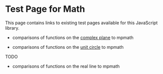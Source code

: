 
# Test Page for Math

This page contains links to existing test pages available for this JavaScript library.

* comparisons of functions on the [complex plane](https://paulmasson.github.io/math/test/complex-plane.html) to mpmath

* comparisons of functions on the [unit circle](https://paulmasson.github.io/math/test/complex-unit-circle.html) to mpmath

TODO

* comparisons of functions on the real line to mpmath
